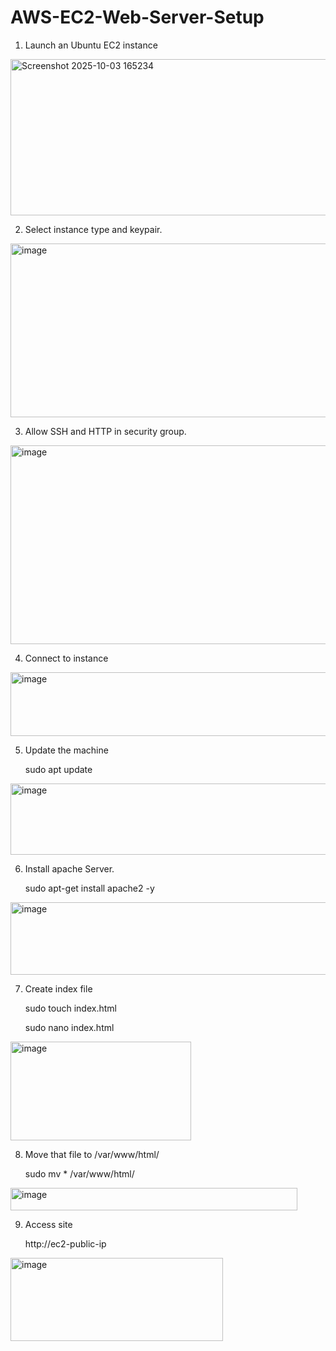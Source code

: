 # AWS-EC2-Web-Server-Setup

1. Launch an Ubuntu EC2 instance
<img width="536" height="250" alt="Screenshot 2025-10-03 165234" src="https://github.com/user-attachments/assets/09cde0e1-50fd-4c8f-99a7-c7f538d2e452" />

2. Select instance type and keypair.
<img width="536" height="278" alt="image" src="https://github.com/user-attachments/assets/74922fb4-38bb-45ac-8d63-f1ba866df638" />

3. Allow SSH and HTTP in security group.
<img width="555" height="318" alt="image" src="https://github.com/user-attachments/assets/5a630282-e5a6-43e1-9749-0b3a95c6621d" />

4. Connect to instance
<img width="558" height="102" alt="image" src="https://github.com/user-attachments/assets/82a71305-dce7-4deb-b9ec-41aaddf447e0" />

5. Update the machine
   
    sudo apt update
<img width="553" height="114" alt="image" src="https://github.com/user-attachments/assets/f85281c2-dc42-4e43-a948-5bd039b39d63" />

6. Install apache Server.

   sudo apt-get install apache2 -y
<img width="559" height="116" alt="image" src="https://github.com/user-attachments/assets/fa625003-d5ee-41ad-800d-8a60e10725b7" />

7. Create index file

    sudo touch index.html
    
    sudo nano index.html
<img width="289" height="158" alt="image" src="https://github.com/user-attachments/assets/0a5a1a03-11d5-4df6-b4ed-0d9b1ffc2ef7" />

8. Move that file to /var/www/html/

    sudo mv * /var/www/html/
<img width="459" height="36" alt="image" src="https://github.com/user-attachments/assets/d422948b-9ba2-48ae-8178-419068a369d1" />

9. Access site
    
   http://ec2-public-ip
<img width="340" height="133" alt="image" src="https://github.com/user-attachments/assets/3dc49ecb-0017-4200-89c8-c1bea50eaab1" />



